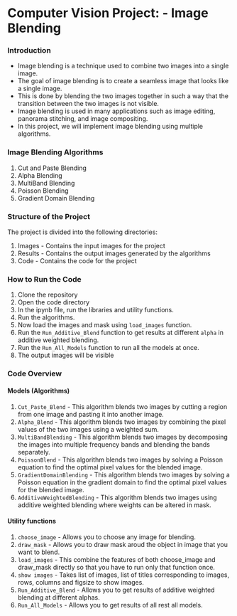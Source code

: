 # Computer Vision Project: - Image Blending

### Introduction
- Image blending is a technique used to combine two images into a single image.
- The goal of image blending is to create a seamless image that looks like a single image. 
- This is done by blending the two images together in such a way that the transition between the two images is not visible. 
- Image blending is used in many applications such as image editing, panorama stitching, and image compositing.
- In this project, we will implement image blending using multiple algorithms.

### Image Blending Algorithms
1. Cut and Paste Blending
2. Alpha Blending
3. MultiBand Blending
4. Poisson Blending
5. Gradient Domain Blending

### Structure of the Project
The project is divided into the following directories:
1. Images - Contains the input images for the project
2. Results - Contains the output images generated by the algorithms
3. Code - Contains the code for the project

### How to Run the Code
1. Clone the repository
2. Open the code directory
3. In the ipynb file, run the libraries and utility functions.
4. Run the algorithms. 
5. Now load the images and mask using `load_images` function.
6. Run the `Run_Additive_Blend` function to get results at different `alpha` in additive weighted blending.
7. Run the `Run_All_Models` function to run all the models at once.
8. The output images will be visible

### Code Overview
#### Models (Algorithms)
1. `Cut_Paste_Blend` - This algorithm blends two images by cutting a region from one image and pasting it into another image.
2. `Alpha_Blend` - This algorithm blends two images by combining the pixel values of the two images using a weighted sum.
3. `MultiBandBlending` - This algorithm blends two images by decomposing the images into multiple frequency bands and blending the bands separately.
4. `PoissonBlend` - This algorithm blends two images by solving a Poisson equation to find the optimal pixel values for the blended image.
5. `GradientDomainBlending` - This algorithm blends two images by solving a Poisson equation in the gradient domain to find the optimal pixel values for the blended image.
6. `AdditiveWeightedBlending` - This algorithm blends two images using additive weighted blending where weights can be altered in mask.

#### Utility functions
1. `choose_image` - Allows you to choose any image for blending.
2. `draw_mask` - Allows you to draw mask aroud the object in image that you want to blend.
3. `load_images` - This combine the features of both choose_image and draw_mask directly so that you have to run only that function once.
4. `show images` - Takes list of images, list of titles corresponding to images, rows, columns and figsize to show images.  
5. `Run_Additive_Blend` - Allows you to get results of additive weighted blending at different alphas.
6. `Run_All_Models` - Allows you to get results of all rest all models.
